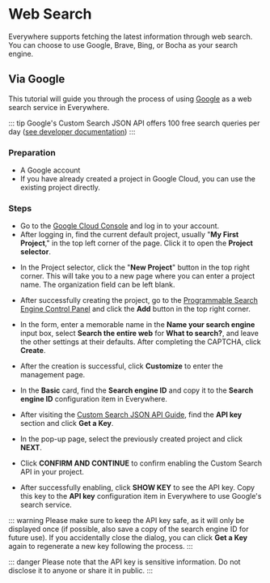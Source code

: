 <script lang="ts" setup>
  import HorizontalCenterImg from "/.vitepress/components/Common/HorizontalCenterImg.vue";
</script>

# Web Search

Everywhere supports fetching the latest information through web search. You can choose to use Google, Brave, Bing, or Bocha as your search engine.

## Via Google

This tutorial will guide you through the process of using [Google](https://cloud.google.com/gemini) as a web search service in Everywhere.

::: tip
Google's Custom Search JSON API offers 100 free search queries per day ([see developer documentation](https://developers.google.com/custom-search/v1/overview))
:::

### Preparation

- A Google account
- If you have already created a project in Google Cloud, you can use the existing project directly.

### Steps

- Go to the [Google Cloud Console](https://console.cloud.google.com/) and log in to your account.
- After logging in, find the current default project, usually "**My First Project**," in the top left corner of the page. Click it to open the **Project selector**.

<HorizontalCenterImg
    src="/model-provider/google/project-manager.webp"
    alt="Project Manager"
    width="600px"
  />

- In the Project selector, click the "**New Project**" button in the top right corner. This will take you to a new page where you can enter a project name. The organization field can be left blank.

<HorizontalCenterImg
    src="/model-provider/google/create-project.webp"
    alt="Create project"
    width="500px"
  />

- After successfully creating the project, go to the [Programmable Search Engine Control Panel](https://programmablesearchengine.google.com/controlpanel/all) and click the **Add** button in the top right corner.

<HorizontalCenterImg
    src="/plugins/web-search/create-new-search-engine.webp"
    alt="Create search engine"
    width="500px"
  />

- In the form, enter a memorable name in the **Name your search engine** input box, select **Search the entire web** for **What to search?**, and leave the other settings at their defaults. After completing the CAPTCHA, click **Create**.

<HorizontalCenterImg
    src="/plugins/web-search/new-search-engine-form.webp"
    alt="Configure search engine"
    width="500px"
  />

- After the creation is successful, click **Customize** to enter the management page.

<HorizontalCenterImg
    src="/plugins/web-search/create-new-search-engine-success.webp"
    alt="Creation successful"
    width="500px"
  />

- In the **Basic** card, find the **Search engine ID** and copy it to the **Search engine ID** configuration item in Everywhere.

<HorizontalCenterImg
    src="/plugins/web-search/get-search-engine-id.webp"
    alt="Search engine ID"
    width="500px"
  />

- After visiting the [Custom Search JSON API Guide](https://developers.google.com/custom-search/v1/overview), find the **API key** section and click **Get a Key**.

<HorizontalCenterImg
    src="/plugins/web-search/get-api-key.webp"
    alt="API key"
    width="500px"
  />

- In the pop-up page, select the previously created project and click **NEXT**.

<HorizontalCenterImg
    src="/plugins/web-search/get-api-key-enable.webp"
    alt="Select project"
    width="500px"
  />

- Click **CONFIRM AND CONTINUE** to confirm enabling the Custom Search API in your project.

<HorizontalCenterImg
    src="/plugins/web-search/get-api-key-confirm.webp"
    alt="Confirm enable"
    width="500px"
  />

- After successfully enabling, click **SHOW KEY** to see the API key. Copy this key to the **API key** configuration item in Everywhere to use Google's search service.

::: warning
Please make sure to keep the API key safe, as it will only be displayed once (if possible, also save a copy of the search engine ID for future use). If you accidentally close the dialog, you can click **Get a Key** again to regenerate a new key following the process.
:::

::: danger
Please note that the API key is sensitive information. Do not disclose it to anyone or share it in public.
:::